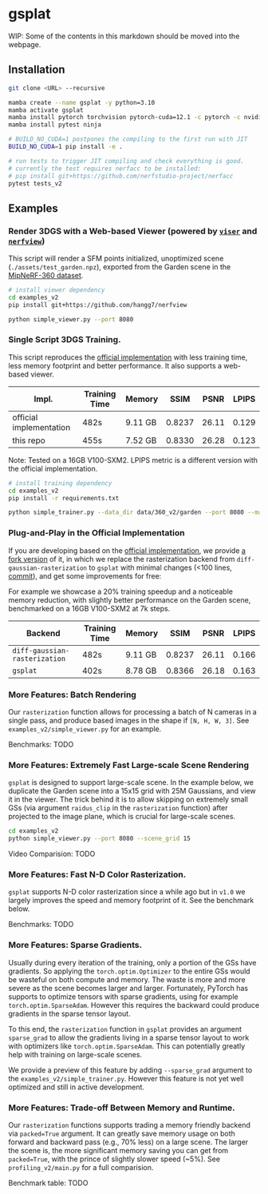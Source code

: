 # gsplat

WIP: Some of the contents in this markdown should be moved into the webpage.

## Installation

```bash
git clone <URL> --recursive

mamba create --name gsplat -y python=3.10
mamba activate gsplat
mamba install pytorch torchvision pytorch-cuda=12.1 -c pytorch -c nvidia
mamba install pytest ninja

# BUILD_NO_CUDA=1 postpones the compiling to the first run with JIT
BUILD_NO_CUDA=1 pip install -e .

# run tests to trigger JIT compiling and check everything is good.
# currently the test requires nerfacc to be installed:
# pip install git+https://github.com/nerfstudio-project/nerfacc
pytest tests_v2
```

## Examples

### Render 3DGS with a Web-based Viewer (powered by [`viser`](https://github.com/nerfstudio-project/viser) and [`nerfview`](https://github.com/hangg7/nerfview))

This script will render a SFM points initialized, unoptimized scene (`./assets/test_garden.npz`), exported from the Garden scene in the [MipNeRF-360 dataset](https://jonbarron.info/mipnerf360/).

```bash
# install viewer dependency
cd examples_v2
pip install git+https://github.com/hangg7/nerfview

python simple_viewer.py --port 8080
```

### Single Script 3DGS Training.

This script reproduces the [official implementation](https://github.com/graphdeco-inria/gaussian-splatting/) with less training time, less memory footprint and better performance. It also supports a web-based viewer.

| Impl.                   | Training Time | Memory  | SSIM   | PSNR  | LPIPS |
| ----------------------- | ------------- | ------- | ------ | ----- | ----- |
| official implementation | 482s          | 9.11 GB | 0.8237 | 26.11 | 0.129 |
| this repo               | 455s          | 7.52 GB | 0.8330 | 26.28 | 0.123 |

Note: Tested on a 16GB V100-SXM2. LPIPS metric is a different version with the official implementation.

```bash
# install training dependency
cd examples_v2
pip install -r requirements.txt

python simple_trainer.py --data_dir data/360_v2/garden --port 8080 --max_steps 7000 --result_dir results/garden
```

### Plug-and-Play in the Official Implementation

If you are developing based on the [official implementation](https://github.com/graphdeco-inria/gaussian-splatting), we provide [a fork version](https://github.com/graphdeco-inria/gaussian-splatting) of it, in which we replace the rasterization backend from `diff-gaussian-rasterization` to `gsplat` with
minimal changes (<100 lines, [commit](https://github.com/liruilong940607/gaussian-splatting/commit/6a50be0fbb7cae3f100cb386c7591ac48f2c288d)), and get some improvements for free:

For example we showcase a 20% training speedup and a noticeable memory reduction, with slightly better performance on the Garden scene, benchmarked on a 16GB V100-SXM2 at 7k steps.

| Backend                       | Training Time | Memory  | SSIM   | PSNR  | LPIPS |
| ----------------------------- | ------------- | ------- | ------ | ----- | ----- |
| `diff-gaussian-rasterization` | 482s          | 9.11 GB | 0.8237 | 26.11 | 0.166 |
| `gsplat`                      | 402s          | 8.78 GB | 0.8366 | 26.18 | 0.163 |

### More Features: Batch Rendering

Our `rasterization` function allows for processing a batch of N cameras in a single pass,
and produce based images in the shape if `[N, H, W, 3]`. See `examples_v2/simple_viewer.py` for an example.

Benchmarks: TODO

### More Features: Extremely Fast Large-scale Scene Rendering

`gsplat` is designed to support large-scale scene. In the example below, we duplicate the Garden scene into a 15x15 grid with 25M Gaussians, and view it in the viewer. The trick behind it is to allow skipping on extremely small GSs (via argument `raidus_clip` in the `rasterization` function) after projected to the image plane, which is crucial for large-scale scenes.

```bash
cd examples_v2
python simple_viewer.py --port 8080 --scene_grid 15
```

Video Comparision: TODO

### More Features: Fast N-D Color Rasterization.

`gsplat` supports N-D color rasterization since a while ago but in `v1.0` we largely improves the speed and memory footprint of it. See the benchmark below.

Benchmarks: TODO

### More Features: Sparse Gradients.

Usually during every iteration of the training, only a portion of the GSs have gradients.
So applying the `torch.optim.Optimizer` to the entire GSs would be wasteful on both compute and memory. The waste is more and more severe as the scene becomes larger and larger. Fortunately, PyTorch has supports to optimize tensors with sparse gradients, using for example `torch.optim.SparseAdam`. However this requires the backward could produce gradients in the sparse tensor layout.

To this end, the `rasterization` function in `gsplat` provides an argument `sparse_grad` to allow the gradients living in a sparse tensor layout to work with optimizers like `torch.optim.SparseAdam`. This can potentially greatly help with training on large-scale scenes.

We provide a preview of this feature by adding `--sparse_grad` argument to the `examples_v2/simple_trainer.py`. However this feature is not yet well optimized and still in active development.

### More Features: Trade-off Between Memory and Runtime.

Our `rasterization` functions supports trading a memory friendly backend via `packed=True` argument. It can greatly save memory usage on both forward and backward pass (e.g., 70% less) on a large scene. The larger the scene is, the more significant memory saving you can get from `packed=True`, with the prince of slightly slower speed (~5%). See `profiling_v2/main.py` for a full comparision.

Benchmark table: TODO
